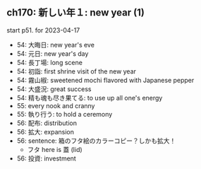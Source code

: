## ch170: 新しい年１: new year (1)

start p51. for 2023-04-17

- 54: 大晦日: new year's eve
- 54: 元日: new year's day
- 54: 長丁場: long scene
- 54: 初詣: first shrine visit of the new year
- 54: 霧山椒: sweetened mochi flavored with Japanese pepper
- 54: 大盛況: great success
- 54: 精も魂も尽き果てる: to use up all one's energy
- 55: every nook and cranny
- 55: 執り行う: to hold a ceremony
- 56: 配布: distribution
- 56: 拡大: expansion
- 56: sentence: 箱のフタ絵のカラーコピー？しかも拡大！
  - フタ here is 蓋 (lid)
- 56: 投資: investment
